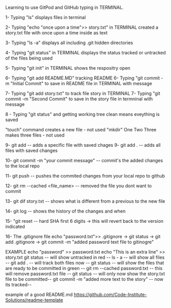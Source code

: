 Learning to use GitPod and GitHub typing in TERMINAL.

1- Typing "ls"  displays files in terminal

2- Typing "echo "once upon a time">> story.txt" in TERMINAL created a story.txt file with once upon a time inside as text 

3- Typing "ls -a" displays all including .git hidden directories

4- Typing "git status" in TERMINAL displays the status tracked or untracked of the files being used

5- Typing  "git init"   in TERMINAL shows the respositry open

6- Typing "git add README.MD" tracking README 
6- Typing  "git commit -m "Initial Commit" to save in README file in TERMINAL with message

7- Typing  "git add story.txt" to track file story in TERMINAL
7- Typing  "git commit -m "Second Commit" to save in the story file in termninal with message

8 - Typing "git status" and getting working tree clean means eveything is saved

"touch" command creates a new file - not used
"mkdir" One Two Three makes three files - not used 

9- git add <file name>-- adds a specific file with saved chages
9- git add . -- adds all files with saved changes

10- git commit -m "your commit message" -- commit's the added changes to the local repo

11- git push -- pushes the commited changes from your local repo to github

12- git rm --cached <file_name> -- removed the file you dont want to commit

13- git dif story.txt --  shows what is different from a previous to the new file

14- git log -- shows the history of the changes and when

15- "git reset -- hard SHA first 6 digits -> this will revert back to the version indicated
 

16- The .gitignore file
echo "password.txt">> .gitignore
 -> git status
 -> git add .gitignore
 -> git commit -m "added password text file to gitinogre"
 
EXAMPLE
echo "password" >> password.txt
echo "This is an extra line" >> story.txt
git status 
-- will show untracked in red -- 
ls - a 
-- will show all files -- 
git add . 
-- will track both files now -- 
git status 
-- will show the files that are ready to be committed in green --
git rm --cached password.txt 
-- this will remove password.txt file --
git status
-- will only now show the story.txt file to be committed--
git commit -m "added more text to the story"
-- now its tracked--

example of a good README.md
https://github.com/Code-Institute-Solutions/readme-template

